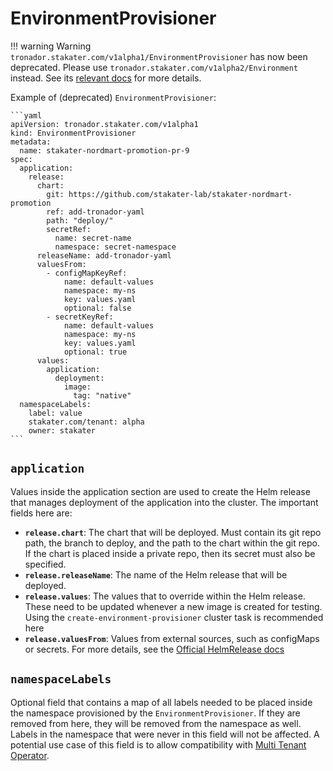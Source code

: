 # EnvironmentProvisioner

!!! warning Warning
    `tronador.stakater.com/v1alpha1/EnvironmentProvisioner` has now been deprecated. Please use `tronador.stakater.com/v1alpha2/Environment` instead. See its [relevant docs](./environment.md) for more details.

Example of (deprecated) `EnvironmentProvisioner`:

    ```yaml
    apiVersion: tronador.stakater.com/v1alpha1
    kind: EnvironmentProvisioner
    metadata:
      name: stakater-nordmart-promotion-pr-9
    spec:
      application:
        release:
          chart:
            git: https://github.com/stakater-lab/stakater-nordmart-promotion
            ref: add-tronador-yaml
            path: "deploy/"
            secretRef:
              name: secret-name
              namespace: secret-namespace
          releaseName: add-tronador-yaml
          valuesFrom:
            - configMapKeyRef:
                name: default-values
                namespace: my-ns
                key: values.yaml
                optional: false
            - secretKeyRef:
                name: default-values
                namespace: my-ns
                key: values.yaml
                optional: true
          values:
            application:
              deployment:
                image:
                  tag: "native"
      namespaceLabels:
        label: value
        stakater.com/tenant: alpha
        owner: stakater
    ```

## `application`

Values inside the application section are used to create the Helm release that manages deployment of the application into the cluster. The important fields here are:

- **`release.chart`**: The chart that will be deployed. Must contain its git repo path, the branch to deploy, and the path to the chart within the git repo. If the chart is placed inside a private repo, then its secret must also be specified.
- **`release.releaseName`**: The name of the Helm release that will be deployed.
- **`release.values`**: The values that to override within the Helm release. These need to be updated whenever a new image is created for testing. Using the `create-environment-provisioner` cluster task is recommended here
- **`release.valuesFrom`**: Values from external sources, such as configMaps or secrets. For more details, see the [Official HelmRelease docs](https://fluxcd.io/legacy/helm-operator/helmrelease-guide/values/)

## `namespaceLabels`

Optional field that contains a map of all labels needed to be placed inside the namespace provisioned by the `EnvironmentProvisioner`. If they are removed from here, they will be removed from the namespace as well. Labels in the namespace that were never in this field will not be affected. A potential use case of this field is to allow compatibility with [Multi Tenant Operator](../multi-tenant-operator/overview.md).
